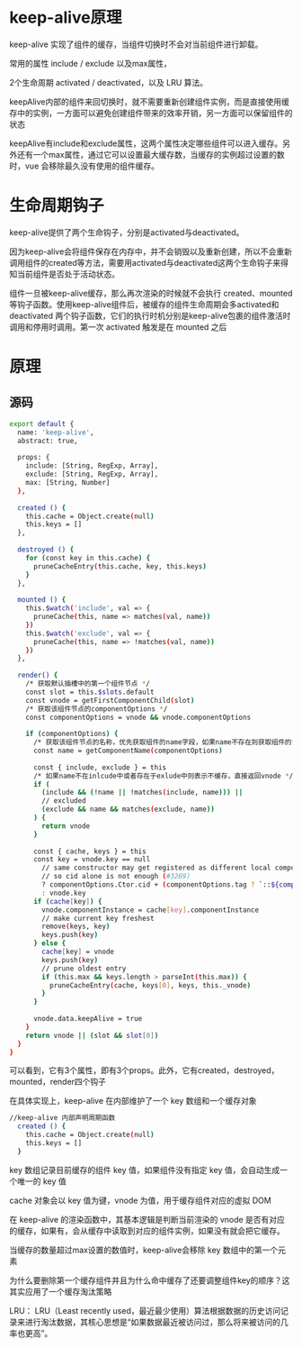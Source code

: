 # keep-alive原理

keep-alive 实现了组件的缓存，当组件切换时不会对当前组件进行卸载。

常用的属性 include / exclude 以及max属性，

2个生命周期 activated / deactivated，以及 LRU 算法。

keepAlive内部的组件来回切换时，就不需要重新创建组件实例，而是直接使用缓存中的实例，一方面可以避免创建组件带来的效率开销，另一方面可以保留组件的状态

keepAlive有include和exclude属性，这两个属性决定哪些组件可以进入缓存。另外还有一个max属性，通过它可以设置最大缓存数，当缓存的实例超过设置的数时，vue 会移除最久没有使用的组件缓存。

# 生命周期钩子

keep-alive提供了两个生命钩子，分别是activated与deactivated。

因为keep-alive会将组件保存在内存中，并不会销毁以及重新创建，所以不会重新调用组件的created等方法，需要用activated与deactivated这两个生命钩子来得知当前组件是否处于活动状态。

组件一旦被keep-alive缓存，那么再次渲染的时候就不会执行 created、mounted 等钩子函数。使用keep-alive组件后，被缓存的组件生命周期会多activated和deactivated 两个钩子函数，它们的执行时机分别是keep-alive包裹的组件激活时调用和停用时调用。第一次 activated 触发是在 mounted 之后


# 原理

## 源码

```sh
export default {
  name: 'keep-alive',
  abstract: true,
 
  props: {
    include: [String, RegExp, Array],
    exclude: [String, RegExp, Array],
    max: [String, Number]
  },
 
  created () {
    this.cache = Object.create(null)
    this.keys = []
  },
 
  destroyed () {
    for (const key in this.cache) {
      pruneCacheEntry(this.cache, key, this.keys)
    }
  },
 
  mounted () {
    this.$watch('include', val => {
      pruneCache(this, name => matches(val, name))
    })
    this.$watch('exclude', val => {
      pruneCache(this, name => !matches(val, name))
    })
  },
 
  render() {
    /* 获取默认插槽中的第一个组件节点 */
    const slot = this.$slots.default
    const vnode = getFirstComponentChild(slot)
    /* 获取该组件节点的componentOptions */
    const componentOptions = vnode && vnode.componentOptions
 
    if (componentOptions) {
      /* 获取该组件节点的名称，优先获取组件的name字段，如果name不存在则获取组件的tag */
      const name = getComponentName(componentOptions)
 
      const { include, exclude } = this
      /* 如果name不在inlcude中或者存在于exlude中则表示不缓存，直接返回vnode */
      if (
        (include && (!name || !matches(include, name))) ||
        // excluded
        (exclude && name && matches(exclude, name))
      ) {
        return vnode
      }
 
      const { cache, keys } = this
      const key = vnode.key == null
        // same constructor may get registered as different local components
        // so cid alone is not enough (#3269)
        ? componentOptions.Ctor.cid + (componentOptions.tag ? `::${componentOptions.tag}` : '')
        : vnode.key
      if (cache[key]) {
        vnode.componentInstance = cache[key].componentInstance
        // make current key freshest
        remove(keys, key)
        keys.push(key)
      } else {
        cache[key] = vnode
        keys.push(key)
        // prune oldest entry
        if (this.max && keys.length > parseInt(this.max)) {
          pruneCacheEntry(cache, keys[0], keys, this._vnode)
        }
      }
 
      vnode.data.keepAlive = true
    }
    return vnode || (slot && slot[0])
  }
}
```
可以看到，它有3个属性，即有3个props。此外，它有created，destroyed，mounted，render四个钩子


在具体实现上，keep-alive 在内部维护了一个 key 数组和一个缓存对象

```sh
//keep-alive 内部声明周期函数
  created () {
    this.cache = Object.create(null)
    this.keys = []
  }
```

key 数组记录目前缓存的组件 key 值，如果组件没有指定 key 值，会自动生成一个唯一的 key 值

cache 对象会以 key 值为键，vnode 为值，用于缓存组件对应的虚拟 DOM

在 keep-alive 的渲染函数中，其基本逻辑是判断当前渲染的 vnode 是否有对应的缓存，如果有，会从缓存中读取到对应的组件实例，如果没有就会把它缓存。

当缓存的数量超过max设置的数值时，keep-alive会移除 key 数组中的第一个元素

为什么要删除第一个缓存组件并且为什么命中缓存了还要调整组件key的顺序？这其实应用了一个缓存淘汰策略

LRU：
LRU（Least recently used，最近最少使用）算法根据数据的历史访问记录来进行淘汰数据，其核心思想是“如果数据最近被访问过，那么将来被访问的几率也更高”。